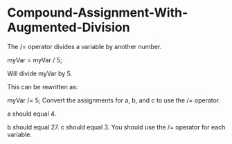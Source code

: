 # Compound-Assignment-With-Augmented-Division

The /= operator divides a variable by another number.

myVar = myVar / 5;

Will divide myVar by 5. 

This can be rewritten as:

myVar /= 5;
Convert the assignments for a, b, and c to use the /= operator.

a should equal 4.

b should equal 27.
c should equal 3.
You should use the /= operator for each variable.
